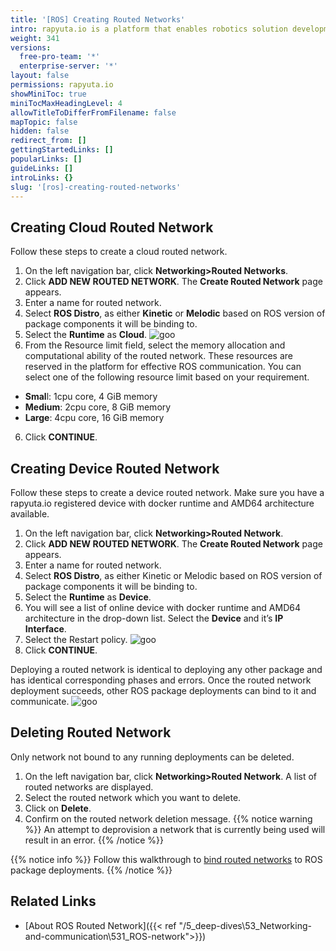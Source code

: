 ```yaml
---
title: '[ROS] Creating Routed Networks'
intro: rapyuta.io is a platform that enables robotics solution development by providing the necessary software infrastructure and facilitating the interaction between multiple stakeholders who contribute to the solution development.
weight: 341
versions:
  free-pro-team: '*'
  enterprise-server: '*'
layout: false
permissions: rapyuta.io
showMiniToc: true
miniTocMaxHeadingLevel: 4
allowTitleToDifferFromFilename: false
mapTopic: false
hidden: false
redirect_from: []
gettingStartedLinks: []
popularLinks: []
guideLinks: []
introLinks: {}
slug: '[ros]-creating-routed-networks'
---
```

## Creating Cloud Routed Network 
Follow these steps to create a cloud routed network.

1. On the left navigation bar, click **Networking>Routed Networks**.
2. Click **ADD NEW ROUTED NETWORK**. The **Create Routed Network** page appears. 
3. Enter a name for routed network.
4. Select **ROS Distro**, as either **Kinetic** or **Melodic** based on ROS version of package components it will be binding to.
5. Select the **Runtime** as **Cloud**.
![goo](/images/tutorials/routed-networks/create-cloud-routed-network.png?classes=border,shadow&width=40pc)
6. From the Resource limit field, select the memory allocation and computational ability of the routed network. These resources are reserved in the platform for effective ROS communication. You can select one of the following resource limit based on your requirement.
  * **Smal**l: 1cpu core, 4 GiB memory
  * **Medium**: 2cpu core, 8 GiB memory
  * **Large**: 4cpu core, 16 GiB memory
6. Click **CONTINUE**.


## Creating Device Routed Network 
Follow these steps to create a device routed network. Make sure you have a rapyuta.io registered
device with docker runtime and AMD64 architecture available.


1. On the left navigation bar, click **Networking>Routed Network**.
2. Click **ADD NEW ROUTED NETWORK**. The **Create Routed Network** page appears.
3. Enter a name for routed network.
4. Select **ROS Distro**, as either Kinetic or Melodic based on ROS version of package components it will be binding to.
5. Select the **Runtime** as **Device**.
6. You will see a list of online device with docker runtime and AMD64 architecture in the drop-down list. 
Select the **Device** and it’s **IP Interface**. 
7. Select the Restart policy.
![goo](/images/tutorials/routed-networks/create-device-routed-network.png?classes=border,shadow&width=40pc)
8. Click **CONTINUE**.

Deploying a routed network is identical to deploying any other package and has identical corresponding phases and errors.
Once the routed network deployment succeeds, other ROS package deployments can bind to it and communicate.
![goo](/images/tutorials/routed-networks/routed-network-details.png?classes=border,shadow&width=40pc)

## Deleting Routed Network

Only network not bound to any running deployments can be deleted.

1. On the left navigation bar, click **Networking>Routed Network**. A list of routed networks are displayed.
2. Select the routed network which you want to delete. 
3. Click on **Delete**.
4. Confirm on the routed network deletion message.
{{% notice warning %}}
An attempt to deprovision a network that is currently being used will result in an error.
{{% /notice %}}

{{% notice info %}}
Follow this walkthrough to [bind routed networks](/developer-guide/manage-software-cycle/deployments/#deploying-a-package) to ROS package deployments. 
{{% /notice %}}


## Related Links

* [About ROS Routed Network]({{< ref "/5_deep-dives\53_Networking-and-communication\531_ROS-network">}})